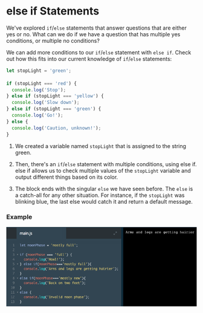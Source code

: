 # else if Statements

We've explored `if`/`else` statements that answer questions that are either yes or no. What can we do if we have a question that has multiple yes conditions, or multiple no conditions?

We can add more conditions to our `if`/`else` statement with `else if`. Check out how this fits into our current knowledge of `if`/`else` statements:

```js
let stopLight = 'green';

if (stopLight === 'red') {
  console.log('Stop');
} else if (stopLight === 'yellow') {
  console.log('Slow down');
} else if (stopLight === 'green') {
  console.log('Go!');
} else {
  console.log('Caution, unknown!');
}
```
1. We created a variable named `stopLight` that is assigned to the string green.

2. Then, there's an `if`/`else` statement with multiple conditions, using else if. else if allows us to check multiple values of the `stopLight` variable and output different things based on its color.

3. The block ends with the singular `else` we have seen before. The `else` is a catch-all for any other situation. For instance, if the `stopLight` was blinking blue, the last else would catch it and return a default message.

### Example

![else-if-statements](../else-if-statements.png)

